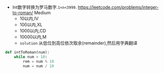 
- Int数字转换为罗马数字.`1<n<3999`. https://leetcode.com/problems/integer-to-roman/ Medium
  - 10以内,IV
  - 100以内,XL
  - 1000以内,CD
  - 10000以内,M
  - `solution` 从低位到高位依次取余(remainder),然后用字典翻译

```py
def intToRoman(num):
    while num > 10:
        rem = num % 10
        num = num / 10
```
